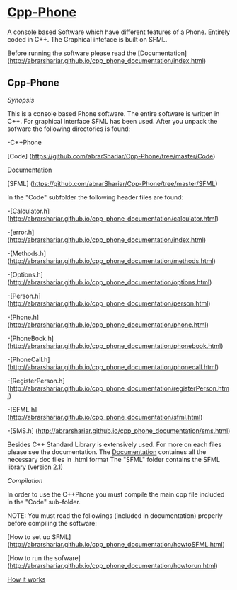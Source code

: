 # [Cpp-Phone](http://abrarshariar.github.io/Cpp-Phone/)
A console based Software which have different features of a Phone.  Entirely coded in C++. The Graphical inteface is built on SFML. 

Before running the software please read the [Documentation] (http://abrarshariar.github.io/cpp_phone_documentation/index.html)

Cpp-Phone
------------------------

*Synopsis*

This is a console based Phone software. The entire software is written in C++. For graphical interface SFML has been used. After you unpack the sofware the following directories is found:

-C++Phone

[Code] (https://github.com/abrarShariar/Cpp-Phone/tree/master/Code)
	
[Documentation](http://abrarshariar.github.io/cpp_phone_documentation/)
	
[SFML] (https://github.com/abrarShariar/Cpp-Phone/tree/master/SFML)
	

In the "Code" subfolder the following header files are found:

-[Calculator.h] (http://abrarshariar.github.io/cpp_phone_documentation/calculator.html)

-[error.h] (http://abrarshariar.github.io/cpp_phone_documentation/index.html)

-[Methods.h] (http://abrarshariar.github.io/cpp_phone_documentation/methods.html)

-[Options.h] (http://abrarshariar.github.io/cpp_phone_documentation/options.html)

-[Person.h] (http://abrarshariar.github.io/cpp_phone_documentation/person.html)

-[Phone.h] (http://abrarshariar.github.io/cpp_phone_documentation/phone.html)

-[PhoneBook.h] (http://abrarshariar.github.io/cpp_phone_documentation/phonebook.html)

-[PhoneCall.h] (http://abrarshariar.github.io/cpp_phone_documentation/phonecall.html)

-[RegisterPerson.h] (http://abrarshariar.github.io/cpp_phone_documentation/registerPerson.html)

-[SFML.h] (http://abrarshariar.github.io/cpp_phone_documentation/sfml.html)

-[SMS.h] (http://abrarshariar.github.io/cpp_phone_documentation/sms.html)


Besides C++ Standard Library is extensively used. For more on each files please see the documentation.
The [Documentation](http://abrarshariar.github.io/cpp_phone_documentation/)  containes all the necessary doc files in .html format
The "SFML" folder contains the SFML library (version 2.1)


*Compilation*

In order to use the C++Phone you must compile the main.cpp file included in the "Code" sub-folder. 

NOTE: You must read the followings (included in documentation) properly before compiling the software:

[How to set up SFML] (http://abrarshariar.github.io/cpp_phone_documentation/howtoSFML.html)
 
[How to run the sofware] (http://abrarshariar.github.io/cpp_phone_documentation/howtorun.html)
	
[How it works](http://abrarshariar.github.io/cpp_phone_documentation/howitworks.html)
	






